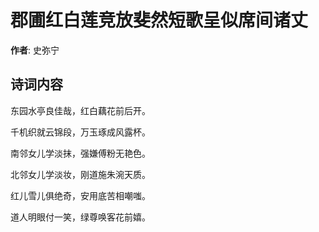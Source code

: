 # 郡圃红白莲竞放斐然短歌呈似席间诸丈

**作者**: 史弥宁

## 诗词内容

东园水亭良佳哉，红白藕花前后开。

千机织就云锦段，万玉琢成风露杯。

南邻女儿学淡抹，强嫌傅粉无艳色。

北邻女儿学淡妆，刚道施朱涴天质。

红儿雪儿俱绝奇，安用底苦相嘲嗤。

道人明眼付一笑，绿尊唤客花前嬉。


